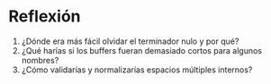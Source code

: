 # Reflexión

1. ¿Dónde era más fácil olvidar el terminador nulo y por qué?
2. ¿Qué harías si los buffers fueran demasiado cortos para algunos nombres?
3. ¿Cómo validarías y normalizarías espacios múltiples internos?

